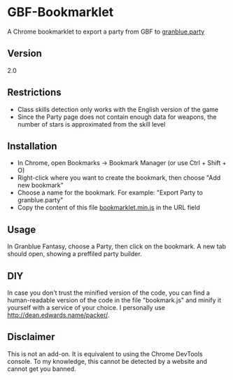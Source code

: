 # GBF-Bookmarklet
A Chrome bookmarklet to export a party from GBF to [granblue.party](http://www.granblue.party)

## Version
2.0

## Restrictions
* Class skills detection only works with the English version of the game
* Since the Party page does not contain enough data for weapons, the number of stars is approximated from the skill level

## Installation
* In Chrome, open Bookmarks -> Bookmark Manager (or use Ctrl + Shift + O)
* Right-click where you want to create the bookmark, then choose "Add new bookmark"
* Choose a name for the bookmark. For example: "Export Party to granblue.party"
* Copy the content of this file [bookmarklet.min.js](https://github.com/Minimalist3/GBF-Bookmarklet/raw/master/bookmarklet.min.js) in the URL field

## Usage
In Granblue Fantasy, choose a Party, then click on the bookmark. A new tab should open, showing a preffiled party builder.

## DIY
In case you don't trust the minified version of the code, you can find a human-readable version of the code in the file "bookmark.js" and minify it yourself with a service of your choice.
I personally use http://dean.edwards.name/packer/.

## Disclaimer
This is not an add-on. It is equivalent to using the Chrome DevTools console.
To my knowledge, this cannot be detected by a website and cannot get you banned.